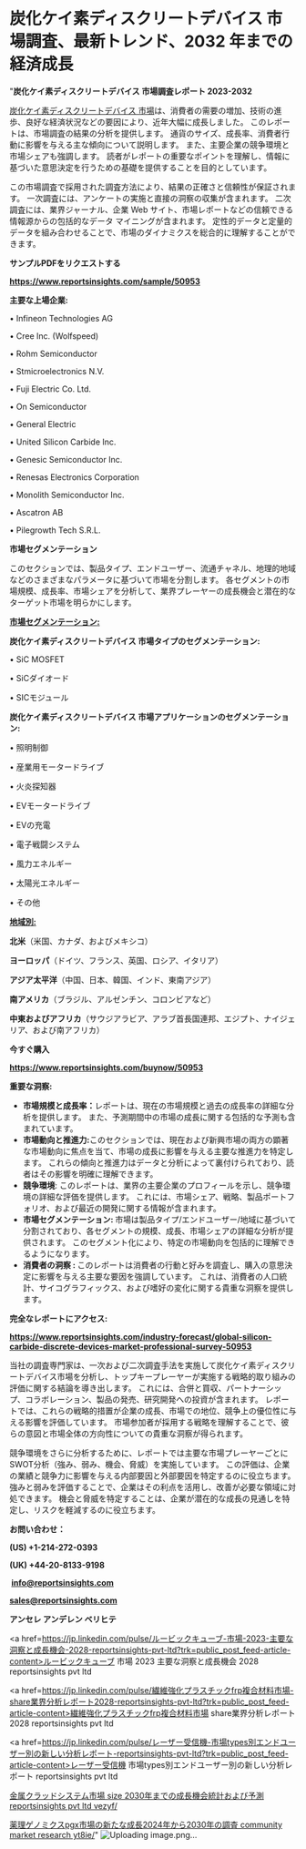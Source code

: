 # 炭化ケイ素ディスクリートデバイス 市場調査、最新トレンド、2032 年までの経済成長

"<strong>炭化ケイ素ディスクリートデバイス 市場調査レポート 2023-2032</strong>

<a href=https://www.reportsinsights.com/sample/50953>炭化ケイ素ディスクリートデバイス 市場</a>は、消費者の需要の増加、技術の進歩、良好な経済状況などの要因により、近年大幅に成長しました。 このレポートは、市場調査の結果の分析を提供します。 通貨のサイズ、成長率、消費者行動に影響を与える主な傾向について説明します。 また、主要企業の競争環境と市場シェアも強調します。 読者がレポートの重要なポイントを理解し、情報に基づいた意思決定を行うための基礎を提供することを目的としています。

この市場調査で採用された調査方法により、結果の正確さと信頼性が保証されます。 一次調査には、アンケートの実施と直接の洞察の収集が含まれます。 二次調査には、業界ジャーナル、企業 Web サイト、市場レポートなどの信頼できる情報源からの包括的なデータ マイニングが含まれます。 定性的データと定量的データを組み合わせることで、市場のダイナミクスを総合的に理解することができます。

<strong><b>サンプルPDFをリクエストする</b></strong>

<a href=https://www.reportsinsights.com/sample/50953><strong><u>https://www.reportsinsights.com/sample/50953</u></strong></a>

<strong>主要な上場企業:</strong>

• Infineon Technologies AG

• Cree Inc. (Wolfspeed)

• Rohm Semiconductor

• Stmicroelectronics N.V.

• Fuji Electric Co.  Ltd.

• On Semiconductor

• General Electric

• United Silicon Carbide  Inc.

• Genesic Semiconductor Inc.

• Renesas Electronics Corporation

• Monolith Semiconductor Inc.

• Ascatron AB

• Pilegrowth Tech S.R.L.

<strong>市場セグメンテーション</strong>

このセクションでは、製品タイプ、エンドユーザー、流通チャネル、地理的地域などのさまざまなパラメータに基づいて市場を分割します。 各セグメントの市場規模、成長率、市場シェアを分析して、業界プレーヤーの成長機会と潜在的なターゲット市場を明らかにします。

<strong><u>市場セグメンテーション</u></strong><strong><u>:</u></strong>

<strong>炭化ケイ素ディスクリートデバイス 市場タイプのセグメンテーション:</strong>

• SiC MOSFET

• SiCダイオード

• SICモジュール

<strong>炭化ケイ素ディスクリートデバイス 市場アプリケーションのセグメンテーション:</strong>

• 照明制御

• 産業用モータードライブ

• 火炎探知器

• EVモータードライブ

• EVの充電

• 電子戦闘システム

• 風力エネルギー

• 太陽光エネルギー

• その他

<strong><u>地域別</u></strong><strong><u>:</u></strong>

<strong>北米</strong>（米国、カナダ、およびメキシコ）

<strong>ヨーロッパ</strong>（ドイツ、フランス、英国、ロシア、イタリア）

<strong>アジア太平洋</strong>（中国、日本、韓国、インド、東南アジア）

<strong>南アメリカ</strong>（ブラジル、アルゼンチン、コロンビアなど）

<strong>中東およびアフリカ</strong>（サウジアラビア、アラブ首長国連邦、エジプト、ナイジェリア、および南アフリカ）

<strong>今すぐ購入</strong>

<a href=https://www.reportsinsights.com/buynow/50953><strong><u>https://www.reportsinsights.com/buynow/50953</u></strong></a>

<strong>重要な洞察:</strong>
<ul>
  <li><strong>市場規模と成長率：</strong>レポートは、現在の市場規模と過去の成長率の詳細な分析を提供します。 また、予測期間中の市場の成長に関する包括的な予測も含まれています。</li>
  <li><strong>市場動向と推進力:</strong>このセクションでは、現在および新興市場の両方の顕著な市場動向に焦点を当て、市場の成長に影響を与える主要な推進力を特定します。 これらの傾向と推進力はデータと分析によって裏付けられており、読者はその影響を明確に理解できます。</li>
  <li><strong>競争環境</strong>: このレポートは、業界の主要企業のプロフィールを示し、競争環境の詳細な評価を提供します。 これには、市場シェア、戦略、製品ポートフォリオ、および最近の開発に関する情報が含まれます。</li>
  <li><strong>市場セグメンテーション: </strong>市場は製品タイプ/エンドユーザー/地域に基づいて分割されており、各セグメントの規模、成長、市場シェアの詳細な分析が提供されます。 このセグメント化により、特定の市場動向を包括的に理解できるようになります。</li>
  <li><strong>消費者の洞察 : </strong>このレポートは消費者の行動と好みを調査し、購入の意思決定に影響を与える主要な要因を強調しています。 これは、消費者の人口統計、サイコグラフィックス、および嗜好の変化に関する貴重な洞察を提供します。</li>
</ul>
<strong>完全なレポートにアクセス:</strong>

<a href=https://www.reportsinsights.com/industry-forecast/global-silicon-carbide-discrete-devices-market-professional-survey-50953><strong><u><b>https://www.reportsinsights.com/industry-forecast/global-silicon-carbide-discrete-devices-market-professional-survey-50953</b></u></strong></a>

当社の調査専門家は、一次および二次調査手法を実施して炭化ケイ素ディスクリートデバイス市場を分析し、トップキープレーヤーが実施する戦略的取り組みの評価に関する結論を導き出します。 これには、合併と買収、パートナーシップ、コラボレーション、製品の発売、研究開発への投資が含まれます。 レポートでは、これらの戦略的措置が企業の成長、市場での地位、競争上の優位性に与える影響を評価しています。 市場参加者が採用する戦略を理解することで、彼らの意図と市場全体の方向性についての貴重な洞察が得られます。

競争環境をさらに分析するために、レポートでは主要な市場プレーヤーごとにSWOT分析（強み、弱み、機会、脅威）を実施しています。 この評価は、企業の業績と競争力に影響を与える内部要因と外部要因を特定するのに役立ちます。 強みと弱みを評価することで、企業はその利点を活用し、改善が必要な領域に対処できます。 機会と脅威を特定することは、企業が潜在的な成長の見通しを特定し、リスクを軽減するのに役立ちます。

<strong>お問い合わせ：</strong>

<strong>(US) +1-214-272-0393</strong>

<strong>(UK) +44-20-8133-9198</strong>

<strong> </strong><a href=info@reportsinsights.com><strong><u>info@reportsinsights.com</u></strong></a>

<a href=sales@reportsinsights.com><strong><u>sales@reportsinsights.com</u></strong></a>

<strong>アンセレ アンデレン ベリヒテ</strong>

<a href=https://jp.linkedin.com/pulse/ルービックキューブ-市場-2023-主要な洞察と成長機会-2028-reportsinsights-pvt-ltd?trk=public_post_feed-article-content>ルービックキューブ 市場 2023 主要な洞察と成長機会 2028 reportsinsights pvt ltd</a>

<a href=https://jp.linkedin.com/pulse/繊維強化プラスチックfrp複合材料市場-share業界分析レポート2028-reportsinsights-pvt-ltd?trk=public_post_feed-article-content>繊維強化プラスチックfrp複合材料市場 share業界分析レポート2028 reportsinsights pvt ltd</a>

<a href=https://jp.linkedin.com/pulse/レーザー受信機-市場types別エンドユーザー別の新しい分析レポート-reportsinsights-pvt-ltd?trk=public_post_feed-article-content>レーザー受信機 市場types別エンドユーザー別の新しい分析レポート reportsinsights pvt ltd</a>

<a href=https://www.linkedin.com/pulse/金属クラッドシステム市場-size-2030年までの成長機会統計および予測-reportsinsights-pvt-ltd-vezyf/>金属クラッドシステム市場 size 2030年までの成長機会統計および予測 reportsinsights pvt ltd vezyf/</a>

<a href=https://www.linkedin.com/pulse/薬理ゲノミクスpgx市場の新たな成長2024年から2030年の調査-community-market-research-yt8ie/>薬理ゲノミクスpgx市場の新たな成長2024年から2030年の調査 community market research yt8ie/</a>"
![Uploading image.png…]()
